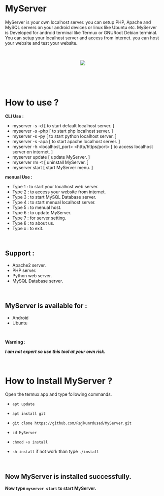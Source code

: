 # MyServer

MyServer is your own localhost server. you can setup PHP, Apache and MySQL servers on your android devices or linux like Ubuntu etc. MyServer is Developed for android terminal like Termux or GNURoot Debian terminal. You can setup your localhost server and access from internet. you can host your website and test your website.
<br/><br/><br/>

<p align="center">
<img src="https://github.com/Rajkumrdusad/MyServer/blob/master/Scr/Screenshot_2018-08-03-20-16-17-1.png"/>
</p>

<br/><br/><br/>

# How to use ?

**CLI Use :**
- myserver -s -d <hostname> <port> <path>                      [ to start default localhost server. ]
- myserver -s -php <hostname> <port> <path>                    [ to start php localhost server. ]
- myserver -s -py <hostname> <port> <path>                     [ to start python localhost server. ]
- myserver -s -apa <hostname> <port> <path>                    [ to start apache localhost server. ]
- myserver -h <domainname> <localhost_port> <http/https/port>  [ to access localhost server on internet. ]
- myserver update                                              [ update MyServer. ]
- myserver rm -t                                               [ uninstall MyServer. ]
- myserver start                                               [ start MyServer menu. ]
  
**menual Use :**
- Type 1 : to start your localhost web server.
- Type 2 : to access your website from internet.
- Type 3 : to start MySQL Database server.
- Type 4 : to start menual localhost server.
- Type 5 : to menual host.
- Type 6 : to update MyServer.
- Type 7 : for server setting.
- Type 8 : to about us.
- Type x : to exit.

<br/>

## Support :

* Apache2 server.
* PHP server.
* Python web server.
* MySQL Database server.

<br/>

## MyServer is available for :

* Android
* Ubuntu

<br/>

**Warning :**

***I am not expert so use this tool at your own risk.***

<br/>

# How to Install MyServer ?

Open the termux app and type following commands.

* `apt update`

* `apt install git`

* `git clone https://github.com/Rajkumrdusad/MyServer.git`

* `cd MyServer`

* `chmod +x install`

* `sh install` if not work than type `./install`

<br/>

## Now MyServer is installed successfully.

**Now type `myserver start` to start MyServer.**
